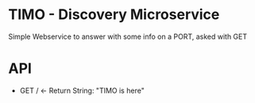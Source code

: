 TIMO - Discovery Microservice
========================

Simple Webservice to answer with some info on a PORT, asked with GET

# API
* GET / <- Return String: "TIMO is here"